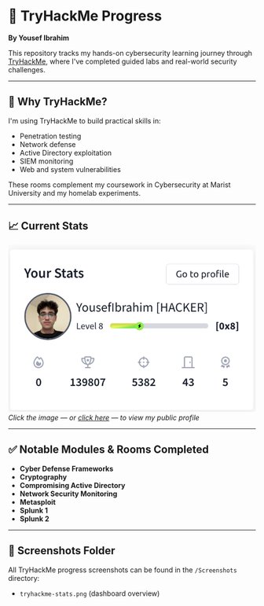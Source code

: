 # 🧠 TryHackMe Progress  
**By Yousef Ibrahim**

This repository tracks my hands-on cybersecurity learning journey through [TryHackMe](https://tryhackme.com/), where I've completed guided labs and real-world security challenges.

---

## 🔎 Why TryHackMe?

I'm using TryHackMe to build practical skills in:
- Penetration testing
- Network defense
- Active Directory exploitation
- SIEM monitoring
- Web and system vulnerabilities

These rooms complement my coursework in Cybersecurity at Marist University and my homelab experiments.

---

## 📈 Current Stats

[![TryHackMe Stats](Screenshots/tryhackme-stats.png)](https://tryhackme.com/p/YousefIbrahim)  
*Click the image — or [click here](https://tryhackme.com/p/YousefIbrahim) — to view my public profile*

---

## ✅ Notable Modules & Rooms Completed

- **Cyber Defense Frameworks**
- **Cryptography**
- **Compromising Active Directory**
- **Network Security Monitoring**
- **Metasploit**
- **Splunk 1**
- **Splunk 2**

---

## 📂 Screenshots Folder

All TryHackMe progress screenshots can be found in the `/Screenshots` directory:
- `tryhackme-stats.png` (dashboard overview)
